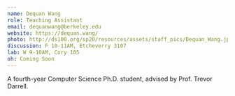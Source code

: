 ```yaml
---
name: Dequan Wang
role: Teaching Assistant
email: dequanwang@berkeley.edu
website: https://dequan.wang/
photo: http://ds100.org/sp20/resources/assets/staff_pics/Dequan_Wang.jpg
discussion: F 10-11AM, Etcheverry 3107
lab: W 9-10AM, Cory 105
oh: Coming Soon
---
```


A fourth-year Computer Science Ph.D. student, advised by Prof. Trevor Darrell.